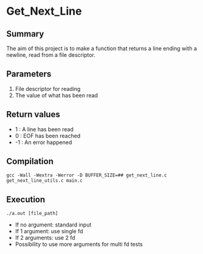 # Get_Next_Line
## Summary
The aim of this project is to make a function that returns a line ending with a newline, read from a file descriptor.
## Parameters
1. File descriptor for reading
2. The value of what has been read
## Return values
* 1 : A line has been read
* 0 : EOF has been reached
* -1 : An error happened
## Compilation
```
gcc -Wall -Wextra -Werror -D BUFFER_SIZE=## get_next_line.c get_next_line_utils.c main.c
```
## Execution
```
./a.out [file_path]
```
* If no argument: standard input
* If 1 argument: use single fd
* If 2 arguments: use 2 fd
* Possibility to use more arguments for multi fd tests
